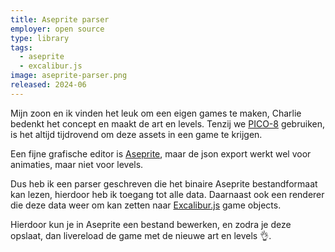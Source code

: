 ```yaml
---
title: Aseprite parser
employer: open source
type: library
tags:
  - aseprite
  - excalibur.js
image: aseprite-parser.png
released: 2024-06
---
```


Mijn zoon en ik vinden het leuk om een eigen games te maken, Charlie bedenkt het concept en maakt de art en levels.
Tenzij we [PICO-8](https://www.lexaloffle.com/pico-8.php) gebruiken, is het altijd tijdrovend om deze assets in een game te krijgen.

Een fijne grafische editor is [Aseprite](https://www.aseprite.org/), maar de json export werkt wel voor animaties, maar niet voor levels.

Dus heb ik een parser geschreven die het binaire Aseprite bestandformaat kan lezen, hierdoor heb ik toegang tot alle data.
Daarnaast ook een renderer die deze data weer om kan zetten naar [Excalibur.js](https://excaliburjs.com/) game objects.

Hierdoor kun je in Aseprite een bestand bewerken, en zodra je deze opslaat, dan livereload de game met de nieuwe art en levels 👌.
